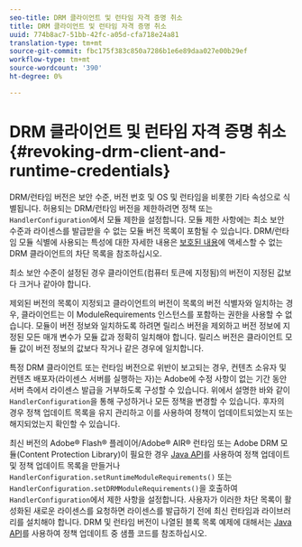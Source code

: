 ```yaml
---
seo-title: DRM 클라이언트 및 런타임 자격 증명 취소
title: DRM 클라이언트 및 런타임 자격 증명 취소
uuid: 774b8ac7-51bb-42fc-a05d-cfa718e24a81
translation-type: tm+mt
source-git-commit: fbc175f383c850a7286b1e6e89daa027e00b29ef
workflow-type: tm+mt
source-wordcount: '390'
ht-degree: 0%

---
```



# DRM 클라이언트 및 런타임 자격 증명 취소{#revoking-drm-client-and-runtime-credentials}

DRM/런타임 버전은 보안 수준, 버전 번호 및 OS 및 런타임을 비롯한 기타 속성으로 식별됩니다. 허용되는 DRM/런타임 버전을 제한하려면 정책 또는 `HandlerConfiguration`에서 모듈 제한을 설정합니다. 모듈 제한 사항에는 최소 보안 수준과 라이센스를 발급받을 수 없는 모듈 버전 목록이 포함될 수 있습니다. DRM/런타임 모듈 식별에 사용되는 특성에 대한 자세한 내용은 [보호된 내용](../../aaxs-protecting-content/content-introduction/content-usage-rules/content-runtime-application-restrictions/content-blocklist-drm-clients.md)에 액세스할 수 없는 DRM 클라이언트의 차단 목록을 참조하십시오.

최소 보안 수준이 설정된 경우 클라이언트(컴퓨터 토큰에 지정됨)의 버전이 지정된 값보다 크거나 같아야 합니다.

제외된 버전의 목록이 지정되고 클라이언트의 버전이 목록의 버전 식별자와 일치하는 경우, 클라이언트는 이 ModuleRequirements 인스턴스를 포함하는 권한을 사용할 수 없습니다. 모듈이 버전 정보와 일치하도록 하려면 릴리스 버전을 제외하고 버전 정보에 지정된 모든 매개 변수가 모듈 값과 정확히 일치해야 합니다. 릴리스 버전은 클라이언트 모듈 값이 버전 정보의 값보다 작거나 같은 경우에 일치합니다.

특정 DRM 클라이언트 또는 런타임 버전으로 위반이 보고되는 경우, 컨텐츠 소유자 및 컨텐츠 배포자(라이센스 서버를 실행하는 자)는 Adobe에 수정 사항이 없는 기간 동안 서버 측에서 라이센스 발급을 거부하도록 구성할 수 있습니다. 위에서 설명한 바와 같이 `HandlerConfiguration`을 통해 구성하거나 모든 정책을 변경할 수 있습니다. 후자의 경우 정책 업데이트 목록을 유지 관리하고 이를 사용하여 정책이 업데이트되었는지 또는 해지되었는지 확인할 수 있습니다.

최신 버전의 Adobe® Flash® 플레이어/Adobe® AIR® 런타임 또는 Adobe DRM 모듈(Content Protection Library)이 필요한 경우 [Java API](../../aaxs-protecting-content/content-working-with-policies/content-updating-policy-using-java-api.md)를 사용하여 정책 업데이트 및 정책 업데이트 목록을 만들거나 `HandlerConfiguration.setRuntimeModuleRequirements()` 또는 `HandlerConfiguration.setDRMModuleRequirements()`을 호출하여 `HandlerConfiguration`에서 제한 사항을 설정합니다. 사용자가 이러한 차단 목록이 활성화된 새로운 라이센스를 요청하면 라이센스를 발급하기 전에 최신 런타임과 라이브러리를 설치해야 합니다. DRM 및 런타임 버전이 나열된 블록 목록 예제에 대해서는 [Java API](../../aaxs-protecting-content/content-working-with-policies/content-updating-policy-using-java-api.md)를 사용하여 정책 업데이트 중 샘플 코드를 참조하십시오.
